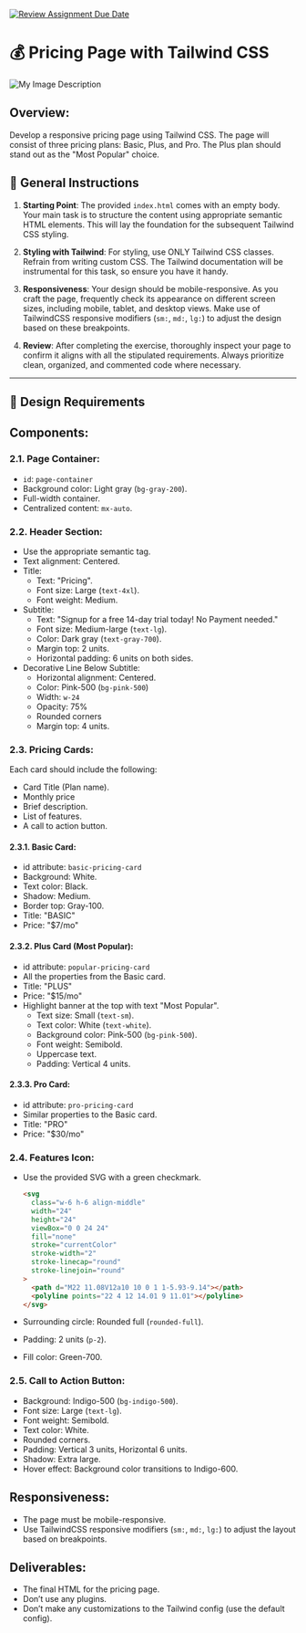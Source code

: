 [![Review Assignment Due Date](https://classroom.github.com/assets/deadline-readme-button-24ddc0f5d75046c5622901739e7c5dd533143b0c8e959d652212380cedb1ea36.svg)](https://classroom.github.com/a/Me2XBaYk)
# 💰 Pricing Page with Tailwind CSS

![My Image Description](https://file.notion.so/f/f/10b250a7-1795-47bb-8d57-8650ed84f582/6844785a-755c-4603-9909-3b8fe9119a5f/Screenshot_2023-09-28_at_2.34.48_AM.png?id=09a0ccdf-786a-4034-8ae5-f85b60b564fd&table=block&spaceId=10b250a7-1795-47bb-8d57-8650ed84f582&expirationTimestamp=1696068000000&signature=9X7W4dp0mo0OGeZiPBQWAM9GHI9dKXdfRlSl3YgcNj4&downloadName=Screenshot+2023-09-28+at+2.34.48+AM.png)

## Overview:

Develop a responsive pricing page using Tailwind CSS. The page will consist of three pricing plans: Basic, Plus, and Pro. The Plus plan should stand out as the "Most Popular" choice.

## 📝 General Instructions

1. **Starting Point**: The provided `index.html` comes with an empty body. Your main task is to structure the content using appropriate semantic HTML elements. This will lay the foundation for the subsequent Tailwind CSS styling.

2. **Styling with Tailwind**: For styling, use ONLY Tailwind CSS classes. Refrain from writing custom CSS. The Tailwind documentation will be instrumental for this task, so ensure you have it handy.

3. **Responsiveness**: Your design should be mobile-responsive. As you craft the page, frequently check its appearance on different screen sizes, including mobile, tablet, and desktop views. Make use of TailwindCSS responsive modifiers (`sm:`, `md:`, `lg:`) to adjust the design based on these breakpoints.

4. **Review**: After completing the exercise, thoroughly inspect your page to confirm it aligns with all the stipulated requirements. Always prioritize clean, organized, and commented code where necessary.

---

## 🎨 Design Requirements

## Components:

### 2.1. Page Container:

- `id`: `page-container`
- Background color: Light gray (`bg-gray-200`).
- Full-width container.
- Centralized content: `mx-auto`.

### 2.2. Header Section:

- Use the appropriate semantic tag.
- Text alignment: Centered.
- Title:
  - Text: "Pricing".
  - Font size: Large (`text-4xl`).
  - Font weight: Medium.
- Subtitle:
  - Text: "Signup for a free 14-day trial today! No Payment needed."
  - Font size: Medium-large (`text-lg`).
  - Color: Dark gray (`text-gray-700`).
  - Margin top: 2 units.
  - Horizontal padding: 6 units on both sides.
- Decorative Line Below Subtitle:
  - Horizontal alignment: Centered.
  - Color: Pink-500 (`bg-pink-500`)
  - Width: `w-24`
  - Opacity: 75%
  - Rounded corners
  - Margin top: 4 units.

### 2.3. Pricing Cards:

Each card should include the following:

- Card Title (Plan name).
- Monthly price
- Brief description.
- List of features.
- A call to action button.

#### 2.3.1. Basic Card:

- id attribute: `basic-pricing-card`
- Background: White.
- Text color: Black.
- Shadow: Medium.
- Border top: Gray-100.
- Title: "BASIC"
- Price: "$7/mo"

#### 2.3.2. Plus Card (Most Popular):

- id attribute: `popular-pricing-card`
- All the properties from the Basic card.
- Title: "PLUS"
- Price: "$15/mo"
- Highlight banner at the top with text "Most Popular".
  - Text size: Small (`text-sm`).
  - Text color: White (`text-white`).
  - Background color: Pink-500 (`bg-pink-500`).
  - Font weight: Semibold.
  - Uppercase text.
  - Padding: Vertical 4 units.

#### 2.3.3. Pro Card:

- id attribute: `pro-pricing-card`
- Similar properties to the Basic card.
- Title: "PRO"
- Price: "$30/mo"

### 2.4. Features Icon:

- Use the provided SVG with a green checkmark.

  ```html
  <svg
    class="w-6 h-6 align-middle"
    width="24"
    height="24"
    viewBox="0 0 24 24"
    fill="none"
    stroke="currentColor"
    stroke-width="2"
    stroke-linecap="round"
    stroke-linejoin="round"
  >
    <path d="M22 11.08V12a10 10 0 1 1-5.93-9.14"></path>
    <polyline points="22 4 12 14.01 9 11.01"></polyline>
  </svg>
  ```

- Surrounding circle: Rounded full (`rounded-full`).
- Padding: 2 units (`p-2`).
- Fill color: Green-700.

### 2.5. Call to Action Button:

- Background: Indigo-500 (`bg-indigo-500`).
- Font size: Large (`text-lg`).
- Font weight: Semibold.
- Text color: White.
- Rounded corners.
- Padding: Vertical 3 units, Horizontal 6 units.
- Shadow: Extra large.
- Hover effect: Background color transitions to Indigo-600.

## Responsiveness:

- The page must be mobile-responsive.
- Use TailwindCSS responsive modifiers (`sm:`, `md:`, `lg:`) to adjust the layout based on breakpoints.

## Deliverables:

- The final HTML for the pricing page.
- Don’t use any plugins.
- Don’t make any customizations to the Tailwind config (use the default config).